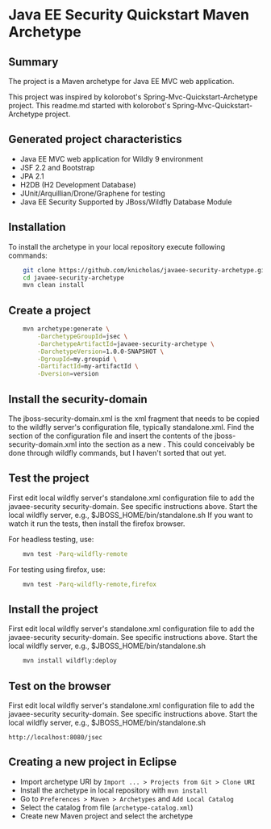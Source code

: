 Java EE Security Quickstart Maven Archetype
=========================================

Summary
-------
The project is a Maven archetype for Java EE MVC web application.

This project was inspired by kolorobot's Spring-Mvc-Quickstart-Archetype project.
This readme.md started with kolorobot's Spring-Mvc-Quickstart-Archetype project.

Generated project characteristics
-------------------------
* Java EE MVC web application for Wildly 9 environment
* JSF 2.2 and Bootstrap
* JPA 2.1
* H2DB (H2 Development Database) 
* JUnit/Arquillian/Drone/Graphene for testing
* Java EE Security Supported by JBoss/Wildfly Database Module 

Installation
------------

To install the archetype in your local repository execute following commands:

```bash
    git clone https://github.com/knicholas/javaee-security-archetype.git
    cd javaee-security-archetype
    mvn clean install
```

Create a project
----------------

```bash
    mvn archetype:generate \
        -DarchetypeGroupId=jsec \
        -DarchetypeArtifactId=javaee-security-archetype \
        -DarchetypeVersion=1.0.0-SNAPSHOT \
        -DgroupId=my.groupid \
        -DartifactId=my-artifactId \
        -Dversion=version
```

Install the security-domain
----------------

The jboss-security-domain.xml is the xml fragment that needs to be
copied to the wildfly server's configuration file, typically
standalone.xml. Find the <security-domains> section of the
configuration file and insert the contents of the jboss-security-domain.xml
into the section as a new <security-domain>. This could conceivably be 
done through wildfly commands, but I haven't sorted that out yet.   

Test the project
----------------

First edit local wildfly server's standalone.xml configuration file to 
add the javaee-security security-domain. See specific instructions above.
Start the local wildfly server, e.g., $JBOSS_HOME/bin/standalone.sh
If you want to watch it run the tests, then install the firefox browser.

For headless testing, use:
```bash
    mvn test -Parq-wildfly-remote
```

For testing using firefox, use:
```bash
    mvn test -Parq-wildfly-remote,firefox
```

Install the project
----------------

First edit local wildfly server's standalone.xml configuration file to 
add the javaee-security security-domain. See specific instructions above.
Start the local wildfly server, e.g., $JBOSS_HOME/bin/standalone.sh

```bash
    mvn install wildfly:deploy
```

Test on the browser
-------------------

First edit local wildfly server's standalone.xml configuration file to 
add the javaee-security security-domain. See specific instructions above.
Start the local wildfly server, e.g., $JBOSS_HOME/bin/standalone.sh

    http://localhost:8080/jsec


Creating a new project in Eclipse
----------------------------------

* Import archetype URI by `Import ... > Projects from Git > Clone URI`
* Install the archetype in local repository with `mvn install`
* Go to `Preferences > Maven > Archetypes` and `Add Local Catalog`
* Select the catalog from file (`archetype-catalog.xml`) 
* Create new Maven project and select the archetype

